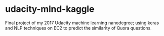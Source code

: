 # udacity-mlnd-kaggle
Final project of my 2017 Udacity machine learning nanodegree; using keras and NLP techniques on EC2 to predict the similarity of Quora questions.
